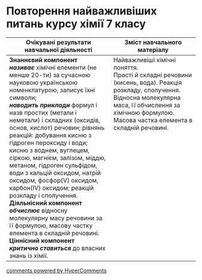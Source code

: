 <div id="hypercomments_widget" class="js-hypercomments-widget invisible"></div>

# Повторення найважливіших питань курсу хімії 7 класу

<table>
  <tr>
    <td width="55%" align="center"><b>Очікувані результати  навчальної діяльності</b></td>
    <td width="45%" align="center"><b>Зміст навчального матеріалу</b></td>
  </tr>
<tbody>
  <tr>
    <td width="55%" style="vertical-align:top !important;">
    <b>Знаннєвий компонент <br><i>називає</i></b>  хімічні 	елементи 	(не менше 	20-ти) 	за 	сучасною науковою 	українською номенклатурою, 	записує 	їхні символи; <br>  
    <b><i>наводить приклади</i></b> формул і назв простих (метали і неметали) і складних (оксидів, основ, кислот) речовин; рівнянь реакцій: добування кисню з гідроген пероксиду і води;  кисню з воднем, вуглецем, сіркою, магнієм, залізом, міддю, метаном, гідроген сульфідом, води з кальцій оксидом, натрій оксидом, фосфор(V) оксидом, карбон(ІV) оксидом; реакцій розкладу і сполучення. <br>
    <b>Діяльнісний компонент <br>
    <i>обчислює </i></b>відносну молекулярну масу речовини за її формулою, масову частку елемента в складній речовині. <br>
    <b>Ціннісний компонент <br>
   	<i>критично ставиться</i></b> до власних знань із хімії.
    </td>
    <td width="45%" style="vertical-align:top !important;">
    	Найважливіші хімічні поняття. <br>
    	Прості й складні речовини (кисень, вода). Реакція розкладу, сполучення. <br>
    	Відносна молекулярна маса, її обчислення 	за 	хімічною формулою. <br>
    	Масова частка елемента в складній речовині. 
    </td>
  </tr>      
</tbody>
</table>

<div class="js-hypercomments-container">
<a href="http://hypercomments.com" class="hc-link" title="comments widget">comments powered by HyperComments</a>
</div>